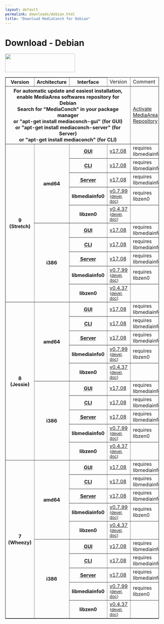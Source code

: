 ```yaml
---
layout: default
permalink: downloads/debian.html
title: "Download MediaConch for Debian"
---
```


# Download - Debian

<img src="/MediaConch/images/Debian.png" width="229" height="61"><br />

<table border="1">
<thead>
<tr class="table-header">
    <th>Version</th>
    <th>Architecture</th>
    <th>Interface</th>
    <td>Version</td>
    <td>Comment</td>
</tr>
</thead>
<tbody>
<tr>
    <th colspan="4">For automatic update and easiest installation, enable MediaArea softwares repository for Debian<br />Search for "MediaConch" in your package manager<br />or "apt-get install mediaconch-gui" (for GUI)<br /> or "apt-get install mediaconch-server" (for Server)<br /> or "apt-get install mediaconch" (for CLI)</th>
    <td><a href='/Repos'>Activate MediaArea Repository</a></td>
</tr>
<tr>
    <th rowspan="10" id="9">9 (Stretch)</th>
    <th rowspan="5" id="9.amd64">amd64</th>
    <th><abbr title="Graphical User Interface">GUI</abbr></th>
    <td><a href="//mediaarea.net/download/binary/mediaconch-gui/17.08/mediaconch-gui_17.08-1_amd64.Debian_9.0.deb">v17.08</a></td>
    <td>requires libmediainfo0</td>
</tr>
<tr>
    <th><abbr title="Command Line Interface">CLI</abbr></th>
    <td><a href="//mediaarea.net/download/binary/mediaconch/17.08/mediaconch_17.08-1_amd64.Debian_9.0.deb">v17.08</a></td>
    <td>requires libmediainfo0</td>
</tr>
<tr>
    <th><abbr title="Server">Server</abbr></th>
    <td><a href="//mediaarea.net/download/binary/mediaconch-server/17.08/mediaconch-server_17.08-1_amd64.Debian_9.0.deb">v17.08</a></td>
    <td>requires libmediainfo0</td>
</tr>
<tr>
    <th>libmediainfo0</th>
    <td><a href="//mediaarea.net/download/binary/libmediainfo0/0.7.99/libmediainfo0v5_0.7.99-1_amd64.Debian_9.0.deb">v0.7.99</a> <small>(<a href="//mediaarea.net/download/binary/libmediainfo0/0.7.99/libmediainfo-dev_0.7.99-1_amd64.Debian_9.0.deb">devel</a>, <a href="//mediaarea.net/download/binary/libmediainfo0/0.7.99/libmediainfo-doc_0.7.99-1_amd64.Debian_9.0.deb">doc</a>)</small></td>
    <td>requires libzen0</td>
</tr>
<tr>
    <th>libzen0</th>
    <td><a href="//mediaarea.net/download/binary/libzen0/0.4.37/libzen0v5_0.4.37-1_amd64.Debian_9.0.deb">v0.4.37</a> <small>(<a href="//mediaarea.net/download/binary/libzen0/0.4.37/libzen-dev_0.4.37-1_amd64.Debian_9.0.deb">devel</a>, <a href="//mediaarea.net/download/binary/libzen0/0.4.37/libzen-doc_0.4.37-1_amd64.Debian_9.0.deb">doc</a>)</small></td>
    <td>&nbsp;</td>
</tr>
<tr>
    <th rowspan="5" id="9.i386">i386</th>
    <th><abbr title="Graphical User Interface">GUI</abbr></th>
    <td><a href="//mediaarea.net/download/binary/mediaconch-gui/17.08/mediaconch-gui_17.08-1_i386.Debian_9.0.deb">v17.08</a></td>
    <td>requires libmediainfo0</td>
</tr>
<tr>
    <th><abbr title="Command Line Interface">CLI</abbr></th>
    <td><a href="//mediaarea.net/download/binary/mediaconch/17.08/mediaconch_17.08-1_i386.Debian_9.0.deb">v17.08</a></td>
    <td>requires libmediainfo0</td>
</tr>
<tr>
    <th><abbr title="Server">Server</abbr></th>
    <td><a href="//mediaarea.net/download/binary/mediaconch-server/17.08/mediaconch-server_17.08-1_i386.Debian_9.0.deb">v17.08</a></td>
    <td>requires libmediainfo0</td>
</tr>
<tr>
    <th>libmediainfo0</th>
    <td><a href="//mediaarea.net/download/binary/libmediainfo0/0.7.99/libmediainfo0v5_0.7.99-1_i386.Debian_9.0.deb">v0.7.99</a> <small>(<a href="//mediaarea.net/download/binary/libmediainfo0/0.7.99/libmediainfo-dev_0.7.99-1_i386.Debian_9.0.deb">devel</a>, <a href="//mediaarea.net/download/binary/libmediainfo0/0.7.99/libmediainfo-doc_0.7.99-1_i386.Debian_9.0.deb">doc</a>)</small></td>
    <td>requires libzen0</td>
</tr>
<tr>
    <th>libzen0</th>
    <td><a href="//mediaarea.net/download/binary/libzen0/0.4.37/libzen0v5_0.4.37-1_i386.Debian_9.0.deb">v0.4.37</a> <small>(<a href="//mediaarea.net/download/binary/libzen0/0.4.37/libzen-dev_0.4.37-1_i386.Debian_9.0.deb">devel</a>, <a href="//mediaarea.net/download/binary/libzen0/0.4.37/libzen-doc_0.4.37-1_i386.Debian_9.0.deb">doc</a>)</small></td>
    <td>&nbsp;</td>
</tr>
<tr>
    <th rowspan="10" id="8">8 (Jessie)</th>
    <th rowspan="5" id="8.amd64">amd64</th>
    <th><abbr title="Graphical User Interface">GUI</abbr></th>
    <td><a href="//mediaarea.net/download/binary/mediaconch-gui/17.08/mediaconch-gui_17.08-1_amd64.Debian_8.0.deb">v17.08</a></td>
    <td>requires libmediainfo0</td>
</tr>
<tr>
    <th><abbr title="Command Line Interface">CLI</abbr></th>
    <td><a href="//mediaarea.net/download/binary/mediaconch/17.08/mediaconch_17.08-1_amd64.Debian_8.0.deb">v17.08</a></td>
    <td>requires libmediainfo0</td>
</tr>
<tr>
    <th><abbr title="Server">Server</abbr></th>
    <td><a href="//mediaarea.net/download/binary/mediaconch-server/17.08/mediaconch-server_17.08-1_amd64.Debian_8.0.deb">v17.08</a></td>
    <td>requires libmediainfo0</td>
</tr>
<tr>
    <th>libmediainfo0</th>
    <td><a href="//mediaarea.net/download/binary/libmediainfo0/0.7.99/libmediainfo0_0.7.99-1_amd64.Debian_8.0.deb">v0.7.99</a> <small>(<a href="//mediaarea.net/download/binary/libmediainfo0/0.7.99/libmediainfo-dev_0.7.99-1_amd64.Debian_8.0.deb">devel</a>, <a href="//mediaarea.net/download/binary/libmediainfo0/0.7.99/libmediainfo-doc_0.7.99-1_amd64.Debian_8.0.deb">doc</a>)</small></td>
    <td>requires libzen0</td>
</tr>
<tr>
    <th>libzen0</th>
    <td><a href="//mediaarea.net/download/binary/libzen0/0.4.37/libzen0_0.4.37-1_amd64.Debian_8.0.deb">v0.4.37</a> <small>(<a href="//mediaarea.net/download/binary/libzen0/0.4.37/libzen-dev_0.4.37-1_amd64.Debian_8.0.deb">devel</a>, <a href="//mediaarea.net/download/binary/libzen0/0.4.37/libzen-doc_0.4.37-1_amd64.Debian_8.0.deb">doc</a>)</small></td>
    <td>&nbsp;</td>
</tr>
<tr>
    <th rowspan="5" id="8.i386">i386</th>
    <th><abbr title="Graphical User Interface">GUI</abbr></th>
    <td><a href="//mediaarea.net/download/binary/mediaconch-gui/17.08/mediaconch-gui_17.08-1_i386.Debian_8.0.deb">v17.08</a></td>
    <td>requires libmediainfo0</td>
</tr>
<tr>
    <th><abbr title="Command Line Interface">CLI</abbr></th>
    <td><a href="//mediaarea.net/download/binary/mediaconch/17.08/mediaconch_17.08-1_i386.Debian_8.0.deb">v17.08</a></td>
    <td>requires libmediainfo0</td>
</tr>
<tr>
    <th><abbr title="Server">Server</abbr></th>
    <td><a href="//mediaarea.net/download/binary/mediaconch-server/17.08/mediaconch-server_17.08-1_i386.Debian_8.0.deb">v17.08</a></td>
    <td>requires libmediainfo0</td>
</tr>
<tr>
    <th>libmediainfo0</th>
    <td><a href="//mediaarea.net/download/binary/libmediainfo0/0.7.99/libmediainfo0_0.7.99-1_i386.Debian_8.0.deb">v0.7.99</a> <small>(<a href="//mediaarea.net/download/binary/libmediainfo0/0.7.99/libmediainfo-dev_0.7.99-1_i386.Debian_8.0.deb">devel</a>, <a href="//mediaarea.net/download/binary/libmediainfo0/0.7.99/libmediainfo-doc_0.7.99-1_i386.Debian_8.0.deb">doc</a>)</small></td>
    <td>requires libzen0</td>
</tr>
<tr>
    <th>libzen0</th>
    <td><a href="//mediaarea.net/download/binary/libzen0/0.4.37/libzen0_0.4.37-1_i386.Debian_8.0.deb">v0.4.37</a> <small>(<a href="//mediaarea.net/download/binary/libzen0/0.4.37/libzen-dev_0.4.37-1_i386.Debian_8.0.deb">devel</a>, <a href="//mediaarea.net/download/binary/libzen0/0.4.37/libzen-doc_0.4.37-1_i386.Debian_8.0.deb">doc</a>)</small></td>
    <td>&nbsp;</td>
</tr>
<tr>
    <th rowspan="10" id="7">7 (Wheezy)</th>
    <th rowspan="5" id="7.amd64">amd64</th>
    <th><abbr title="Graphical User Interface">GUI</abbr></th>
    <td><a href="//mediaarea.net/download/binary/mediaconch-gui/17.08/mediaconch-gui_17.08-1_amd64.Debian_7.0.deb">v17.08</a></td>
    <td>requires libmediainfo0</td>
</tr>
<tr>
    <th><abbr title="Command Line Interface">CLI</abbr></th>
    <td><a href="//mediaarea.net/download/binary/mediaconch/17.08/mediaconch_17.08-1_amd64.Debian_7.0.deb">v17.08</a></td>
    <td>requires libmediainfo0</td>
</tr>
<tr>
    <th><abbr title="Server">Server</abbr></th>
    <td><a href="//mediaarea.net/download/binary/mediaconch-server/17.08/mediaconch-server_17.08-1_amd64.Debian_7.0.deb">v17.08</a></td>
    <td>requires libmediainfo0</td>
</tr>
<tr>
    <th>libmediainfo0</th>
    <td><a href="//mediaarea.net/download/binary/libmediainfo0/0.7.99/libmediainfo0_0.7.99-1_amd64.Debian_7.0.deb">v0.7.99</a> <small>(<a href="//mediaarea.net/download/binary/libmediainfo0/0.7.99/libmediainfo-dev_0.7.99-1_amd64.Debian_7.0.deb">devel</a>, <a href="//mediaarea.net/download/binary/libmediainfo0/0.7.99/libmediainfo-doc_0.7.99-1_amd64.Debian_7.0.deb">doc</a>)</small></td>
    <td>requires libzen0</td>
</tr>
<tr>
    <th>libzen0</th>
    <td><a href="//mediaarea.net/download/binary/libzen0/0.4.37/libzen0_0.4.37-1_amd64.Debian_7.0.deb">v0.4.37</a> <small>(<a href="//mediaarea.net/download/binary/libzen0/0.4.37/libzen-dev_0.4.37-1_amd64.Debian_7.0.deb">devel</a>, <a href="//mediaarea.net/download/binary/libzen0/0.4.37/libzen-doc_0.4.37-1_amd64.Debian_7.0.deb">doc</a>)</small></td>
    <td>&nbsp;</td>
</tr>
<tr>
    <th rowspan="5" id="7.i386">i386</th>
    <th><abbr title="Graphical User Interface">GUI</abbr></th>
    <td><a href="//mediaarea.net/download/binary/mediaconch-gui/17.08/mediaconch-gui_17.08-1_i386.Debian_7.0.deb">v17.08</a></td>
    <td>requires libmediainfo0</td>
</tr>
<tr>
    <th><abbr title="Command Line Interface">CLI</abbr></th>
    <td><a href="//mediaarea.net/download/binary/mediaconch/17.08/mediaconch_17.08-1_i386.Debian_7.0.deb">v17.08</a></td>
    <td>requires libmediainfo0</td>
</tr>
<tr>
    <th><abbr title="Server">Server</abbr></th>
    <td><a href="//mediaarea.net/download/binary/mediaconch-server/17.08/mediaconch-server_17.08-1_i386.Debian_7.0.deb">v17.08</a></td>
    <td>requires libmediainfo0</td>
</tr>
<tr>
    <th>libmediainfo0</th>
    <td><a href="//mediaarea.net/download/binary/libmediainfo0/0.7.99/libmediainfo0_0.7.99-1_i386.Debian_7.0.deb">v0.7.99</a> <small>(<a href="//mediaarea.net/download/binary/libmediainfo0/0.7.99/libmediainfo-dev_0.7.99-1_i386.Debian_7.0.deb">devel</a>, <a href="//mediaarea.net/download/binary/libmediainfo0/0.7.99/libmediainfo-doc_0.7.99-1_i386.Debian_7.0.deb">doc</a>)</small></td>
    <td>requires libzen0</td>
</tr>
<tr>
    <th>libzen0</th>
    <td><a href="//mediaarea.net/download/binary/libzen0/0.4.37/libzen0_0.4.37-1_i386.Debian_7.0.deb">v0.4.37</a> <small>(<a href="//mediaarea.net/download/binary/libzen0/0.4.37/libzen-dev_0.4.37-1_i386.Debian_7.0.deb">devel</a>, <a href="//mediaarea.net/download/binary/libzen0/0.4.37/libzen-doc_0.4.37-1_i386.Debian_7.0.deb">doc</a>)</small></td>
    <td>&nbsp;</td>
</tr>
</tbody>
</table>

